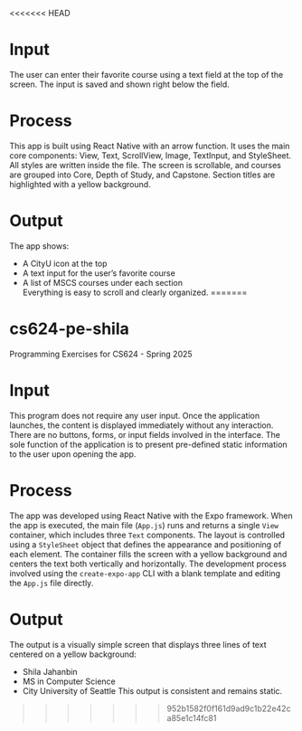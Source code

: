 <<<<<<< HEAD
# Input  
The user can enter their favorite course using a text field at the top of the screen. The input is saved and shown right below the field.

# Process  
This app is built using React Native with an arrow function. It uses the main core components: View, Text, ScrollView, Image, TextInput, and StyleSheet. All styles are written inside the file. The screen is scrollable, and courses are grouped into Core, Depth of Study, and Capstone. Section titles are highlighted with a yellow background.

# Output  
The app shows:
- A CityU icon at the top  
- A text input for the user’s favorite course  
- A list of MSCS courses under each section  
Everything is easy to scroll and clearly organized.
=======
# cs624-pe-shila
Programming Exercises for CS624 - Spring 2025

# Input
This program does not require any user input. Once the application launches, the content is displayed immediately without any interaction. There are no buttons, forms, or input fields involved in the interface. The sole function of the application is to present pre-defined static information to the user upon opening the app.

# Process
The app was developed using React Native with the Expo framework. When the app is executed, the main file (`App.js`) runs and returns a single `View` container, which includes three `Text` components. The layout is controlled using a `StyleSheet` object that defines the appearance and positioning of each element. The container fills the screen with a yellow background and centers the text both vertically and horizontally. The development process involved using the `create-expo-app` CLI with a blank template and editing the `App.js` file directly.

# Output
The output is a visually simple screen that displays three lines of text centered on a yellow background:
- Shila Jahanbin
- MS in Computer Science
- City University of Seattle
This output is consistent and remains static.

>>>>>>> 952b1582f0f161d9ad9c1b22e42ca85e1c14fc81
